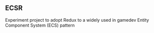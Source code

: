 ## ECSR

Experiment project to adopt Redux to a widely used in gamedev Entity Component System (ECS) pattern